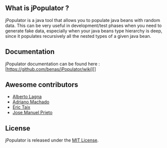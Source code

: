 ## What is jPopulator ?

jPopulator is a java tool that allows you to populate java beans with random data. This can be very useful in development/test phases when you need to generate fake data, especially when your java beans type hierarchy is deep, since it populates recursively all the nested types of a given java bean.

## Documentation

jPopulator documentation can be found here : [https://github.com/benas/jPopulator/wiki][]

## Awesome contributors

* [Alberto Lagna](https://github.com/alagna)
* [Adriano Machado](https://github.com/ammachado)
* [Eric Taix](https://github.com/eric-taix)
* [Jose Manuel Prieto](https://github.com/prietopa)

## License
jPopulator is released under the [MIT License][].

[https://github.com/benas/jPopulator/wiki]: https://github.com/benas/jPopulator/wiki
[MIT License]: http://opensource.org/licenses/mit-license.php/